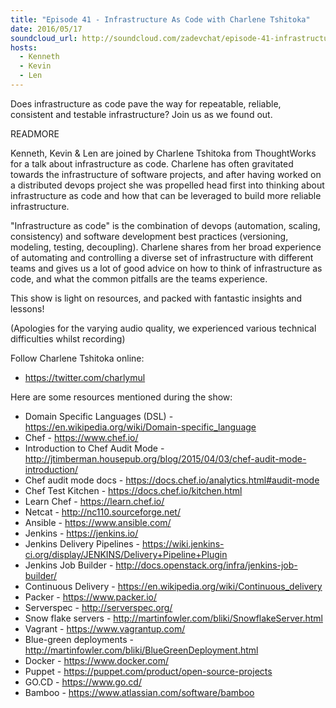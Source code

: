 ```yaml
---
title: "Episode 41 - Infrastructure As Code with Charlene Tshitoka"
date: 2016/05/17
soundcloud_url: http://soundcloud.com/zadevchat/episode-41-infrastructure-as-code-with-charlene-tshitoka
hosts:
  - Kenneth
  - Kevin
  - Len
---
```


Does infrastructure as code pave the way for repeatable, reliable, consistent and testable infrastructure? Join us as we found out.

READMORE

Kenneth, Kevin & Len are joined by Charlene Tshitoka from ThoughtWorks for a talk about infrastructure as code. Charlene has often gravitated towards the infrastructure of software projects, and after having worked on a distributed devops project she was propelled head first into thinking about infrastructure as code and how that can be leveraged to build more reliable infrastructure.

"Infrastructure as code" is the combination of devops (automation, scaling, consistency) and software development best practices (versioning, modeling, testing, decoupling). Charlene shares from her broad experience of automating and controlling a diverse set of infrastructure with different teams and gives us a lot of good advice on how to think of infrastructure as code, and what the common pitfalls are the teams experience.

This show is light on resources, and packed with fantastic insights and lessons!

(Apologies for the varying audio quality, we experienced various technical difficulties whilst recording)

Follow Charlene Tshitoka online:
- https://twitter.com/charlymul

Here are some resources mentioned during the show:

* Domain Specific Languages (DSL) - https://en.wikipedia.org/wiki/Domain-specific_language
* Chef - https://www.chef.io/
* Introduction to Chef Audit Mode - http://jtimberman.housepub.org/blog/2015/04/03/chef-audit-mode-introduction/
* Chef audit mode docs - https://docs.chef.io/analytics.html#audit-mode
* Chef Test Kitchen - https://docs.chef.io/kitchen.html
* Learn Chef - https://learn.chef.io/
* Netcat - http://nc110.sourceforge.net/
* Ansible - https://www.ansible.com/
* Jenkins - https://jenkins.io/
* Jenkins Delivery Pipelines - https://wiki.jenkins-ci.org/display/JENKINS/Delivery+Pipeline+Plugin
* Jenkins Job Builder - http://docs.openstack.org/infra/jenkins-job-builder/
* Continuous Delivery - https://en.wikipedia.org/wiki/Continuous_delivery
* Packer - https://www.packer.io/
* Serverspec - http://serverspec.org/
* Snow flake servers - http://martinfowler.com/bliki/SnowflakeServer.html
* Vagrant - https://www.vagrantup.com/
* Blue-green deployments - http://martinfowler.com/bliki/BlueGreenDeployment.html
* Docker - https://www.docker.com/
* Puppet - https://puppet.com/product/open-source-projects
* GO.CD - https://www.go.cd/
* Bamboo - https://www.atlassian.com/software/bamboo

